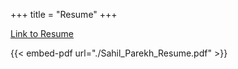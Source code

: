 +++
title = "Resume"
+++

[Link to Resume](Sahil_Parekh_Resume.pdf)

{{< embed-pdf url="./Sahil_Parekh_Resume.pdf" >}}
